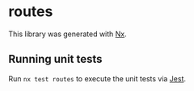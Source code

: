 # routes

This library was generated with [Nx](https://nx.dev).

## Running unit tests

Run `nx test routes` to execute the unit tests via [Jest](https://jestjs.io).
